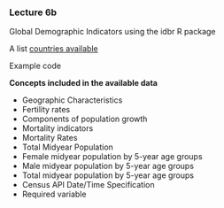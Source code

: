 ### Lecture 6b

Global Demographic Indicators using the idbr R package

A list [countries available](idbr_countriesList.md)

Example code

**Concepts included in the available data**
- Geographic Characteristics
- Fertility rates
- Components of population growth
- Mortality indicators
- Mortality Rates
- Total Midyear Population
- Female midyear population by 5-year age groups
- Male midyear population by 5-year age groups
- Total midyear population by 5-year age groups
- Census API Date/Time Specification
- Required variable
